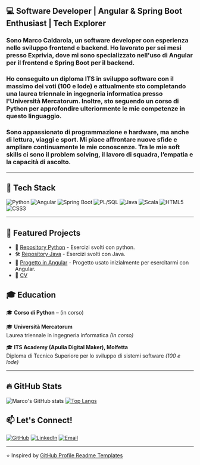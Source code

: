 ## 💻 Software Developer | Angular & Spring Boot Enthusiast | Tech Explorer

### Sono Marco Caldarola, un software developer con esperienza nello sviluppo frontend e backend. Ho lavorato per sei mesi presso Exprivia, dove mi sono specializzato nell'uso di Angular per il frontend e Spring Boot per il backend. 
### Ho conseguito un diploma ITS in sviluppo software con il massimo dei voti (100 e lode) e attualmente sto completando una laurea triennale in ingegneria informatica presso l'Università Mercatorum. Inoltre, sto seguendo un corso di Python per approfondire ulteriormente le mie competenze in questo linguaggio.
### Sono appassionato di programmazione e hardware, ma anche di lettura, viaggi e sport. Mi piace affrontare nuove sfide e ampliare continuamente le mie conoscenze. Tra le mie soft skills ci sono il problem solving, il lavoro di squadra, l’empatia e la capacità di ascolto.
---

## 🚀 Tech Stack
![Python](https://img.shields.io/badge/Python-3776AB?style=for-the-badge&logo=python&logoColor=white)
![Angular](https://img.shields.io/badge/Angular-DD0031?style=for-the-badge&logo=angular&logoColor=white)
![Spring Boot](https://img.shields.io/badge/Spring%20Boot-6DB33F?style=for-the-badge&logo=springboot&logoColor=white)
![PL/SQL](https://img.shields.io/badge/PL/SQL-003B57?style=for-the-badge&logo=oracle&logoColor=white)
![Java](https://img.shields.io/badge/Java-ED8B00?style=for-the-badge&logo=java&logoColor=white)
![Scala](https://img.shields.io/badge/Scala-DC322F?style=for-the-badge&logo=scala&logoColor=white)
![HTML5](https://img.shields.io/badge/HTML5-E34F26?style=for-the-badge&logo=html5&logoColor=white)
![CSS3](https://img.shields.io/badge/CSS3-1572B6?style=for-the-badge&logo=css3&logoColor=white)

---

## 📌 Featured Projects

- 🚀 [Repository Python](https://github.com/MarCalll/Deposito_MarcoCaldarola) - Esercizi svolti con python.
- 🛠️ [Repository Java](https://github.com/MarCalll/Caldarola-Marco) - Esercizi svolti con Java.
- 🔗 [Progetto in Angular](https://github.com/MarCalll/NuovoFrontEnd) - Progetto usato inizialmente per esercitarmi con Angular.
- 🔗 [CV](https://github.com/MarCalll?tab=repositories)

## 🎓 Education

🎓 **Corso di Python** – (in corso)

🎓 **Università Mercatorum**  
Laurea triennale in ingegneria informatica *(In corso)*

🎓 **ITS Academy (Apulia Digital Maker), Molfetta**  
Diploma di Tecnico Superiore per lo sviluppo di sistemi software *(100 e lode)*

---

## 🔥 GitHub Stats

![Marco's GitHub stats](https://github-readme-stats.vercel.app/api?username=MarCalll&show_icons=true&theme=tokyonight) [![Top Langs](https://github-readme-stats.vercel.app/api/top-langs/?username=MarCalll&layout=compact&theme=tokyonight)](https://github.com/anuraghazra/github-readme-stats)



## 📫 Let's Connect!

[![GitHub](https://img.shields.io/badge/GitHub-181717?style=for-the-badge&logo=github&logoColor=white)](https://github.com/MarCalll)
[![LinkedIn](https://img.shields.io/badge/LinkedIn-0077B5?style=for-the-badge&logo=linkedin&logoColor=white)](https://www.linkedin.com/in/marco-caldarola)
[![Email](https://img.shields.io/badge/Email-D14836?style=for-the-badge&logo=gmail&logoColor=white)](mailto:mcaldarola0808@gmail.com)

---

⭐️ Inspired by [GitHub Profile Readme Templates](https://github.com/kautukkundan/Awesome-Profile-README-templates/)
